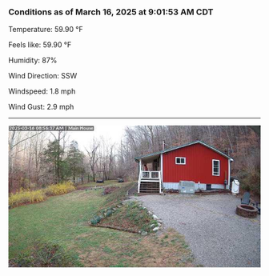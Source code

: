### Conditions as of March 16, 2025 at 9:01:53 AM CDT 

Temperature: 59.90 &deg;F

Feels like: 59.90 &deg;F

Humidity: 87%

Wind Direction: SSW

Windspeed: 1.8 mph

Wind Gust: 2.9 mph

---

<img src="./images/latest.jpeg"/>

